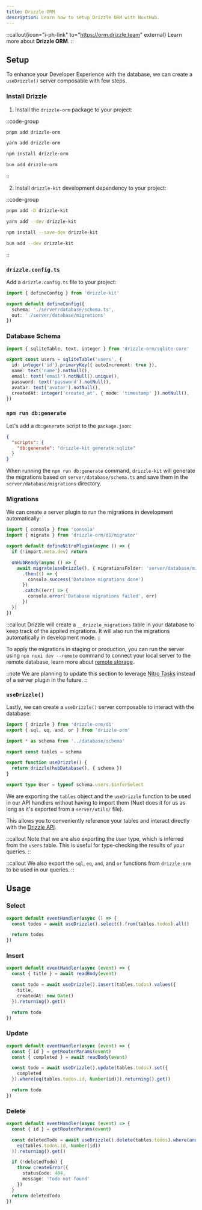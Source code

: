 ```yaml
---
title: Drizzle ORM
description: Learn how to setup Drizzle ORM with NuxtHub.
---
```


::callout{icon="i-ph-link" to="https://orm.drizzle.team" external}
Learn more about **Drizzle ORM**.
::

## Setup

To enhance your Developer Experience with the database, we can create a `useDrizzle()` server composable with few steps.

### Install Drizzle

1. Install the `drizzle-orm` package to your project:

::code-group
```bash [pnpm]
pnpm add drizzle-orm
```
```bash [yarn]
yarn add drizzle-orm
```
```bash [npm]
npm install drizzle-orm
```
```bash [bun]
bun add drizzle-orm
```
::

2. Install `drizzle-kit` development dependency to your project:

::code-group
```bash [pnpm]
pnpm add -D drizzle-kit
```
```bash [yarn]
yarn add --dev drizzle-kit
```
```bash [npm]
npm install --save-dev drizzle-kit
```
```bash [bun]
bun add --dev drizzle-kit
```
::

### `drizzle.config.ts`

Add a `drizzle.config.ts` file to your project:

```ts [drizzle.config.ts]
import { defineConfig } from 'drizzle-kit'

export default defineConfig({
  schema: './server/database/schema.ts',
  out: './server/database/migrations'
})
```

### Database Schema

```ts [server/database/schema.ts]
import { sqliteTable, text, integer } from 'drizzle-orm/sqlite-core'

export const users = sqliteTable('users', {
  id: integer('id').primaryKey({ autoIncrement: true }),
  name: text('name').notNull(),
  email: text('email').notNull().unique(),
  password: text('password').notNull(),
  avatar: text('avatar').notNull(),
  createdAt: integer('created_at', { mode: 'timestamp' }).notNull(),
})
```

### `npm run db:generate`

Let's add a `db:generate` script to the `package.json`:

```json [package.json]
{
  "scripts": {
    "db:generate": "drizzle-kit generate:sqlite"
  }
}
```

When running the `npm run db:generate` command, `drizzle-kit` will generate the migrations based on `server/database/schema.ts` and save them in the `server/database/migrations` directory.

### Migrations

We can create a server plugin to run the migrations in development automatically:

```ts [server/plugins/migrations.ts]
import { consola } from 'consola'
import { migrate } from 'drizzle-orm/d1/migrator'

export default defineNitroPlugin(async () => {
  if (!import.meta.dev) return

  onHubReady(async () => {
    await migrate(useDrizzle(), { migrationsFolder: 'server/database/migrations' })
      .then(() => {
        consola.success('Database migrations done')
      })
      .catch((err) => {
        consola.error('Database migrations failed', err)
      })
  })
})
```

::callout
Drizzle will create a `__drizzle_migrations` table in your database to keep track of the applied migrations. It will also run the migrations automatically in development mode.
::

To apply the migrations in staging or production, you can run the server using `npx nuxi dev --remote` command to connect your local server to the remote database, learn more about [remote storage](/docs/getting-started/remote-storage).

::note
We are planning to update this section to leverage [Nitro Tasks](https://nitro.unjs.io/guide/tasks) instead of a server plugin in the future.
::

### `useDrizzle()`

Lastly, we can create a `useDrizzle()` server composable to interact with the database:

```ts [server/utils/drizzle.ts]
import { drizzle } from 'drizzle-orm/d1'
export { sql, eq, and, or } from 'drizzle-orm'

import * as schema from '../database/schema'

export const tables = schema

export function useDrizzle() {
  return drizzle(hubDatabase(), { schema })
}

export type User = typeof schema.users.$inferSelect
```

We are exporting the `tables` object and the `useDrizzle` function to be used in our API handlers without having to import them (Nuxt does it for us as long as it's exported from a `server/utils/` file).

This allows you to conveniently reference your tables and interact directly with the [Drizzle API](https://orm.drizzle.team/docs/overview).

::callout
Note that we are also exporting the `User` type, which is inferred from the `users` table. This is useful for type-checking the results of your queries.
::

::callout
We also export the `sql`, `eq`, `and`, and `or` functions from `drizzle-orm` to be used in our queries.
::


## Usage

### Select

```ts [server/api/todos/index.get.ts]
export default eventHandler(async () => {
  const todos = await useDrizzle().select().from(tables.todos).all()

  return todos
})
```

### Insert

```ts [server/api/todos/index.post.ts]
export default eventHandler(async (event) => {
  const { title } = await readBody(event)

  const todo = await useDrizzle().insert(tables.todos).values({
    title,
    createdAt: new Date()
  }).returning().get()

  return todo
})
```

### Update

```ts [server/api/todos/[id\\].patch.ts]
export default eventHandler(async (event) => {
  const { id } = getRouterParams(event)
  const { completed } = await readBody(event)

  const todo = await useDrizzle().update(tables.todos).set({
    completed
  }).where(eq(tables.todos.id, Number(id))).returning().get()

  return todo
})
```

### Delete

```ts [server/api/todos/[id\\].delete.ts]
export default eventHandler(async (event) => {
  const { id } = getRouterParams(event)

  const deletedTodo = await useDrizzle().delete(tables.todos).where(and(
    eq(tables.todos.id, Number(id))
  )).returning().get()

  if (!deletedTodo) {
    throw createError({
      statusCode: 404,
      message: 'Todo not found'
    })
  }
  return deletedTodo
})
```
